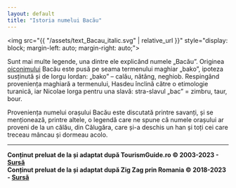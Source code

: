 ```yaml
---
layout: default
title: "Istoria numelui Bacău"
---
```


<img src="{{ "/assets/text_Bacau_italic.svg" | relative_url }}" style="display: block; margin-left: auto; margin-right: auto;">

Sunt mai multe legende, una dintre ele explicând numele „Bacău”. Originea [oiconimului](https://dexonline.ro/definitie/oiconim) Bacău este pusă pe seama termenului maghiar „bako”, ipoteza susținută și de Iorgu Iordan: „bako” – calău, nătâng, neghiob. Respingând proveniența maghiară a termenului, Hasdeu înclină către o etimologie turanică, iar Nicolae Iorga pentru una slavă: stra-slavul „bac” = zimbru, taur, bour.

Proveniența numelui orașului Bacău este discutată printre savanți, și se menționează, printre altele, o legendă care ne spune că numele orașului ar proveni de la un călău, din Călugăra, care și-a deschis un han și toți cei care treceau mâncau și dormeau acolo.

---

**Conținut preluat de la și adaptat după TourismGuide.ro © 2003-2023 - [Sursă](https://www.tourismguide.ro/html/orase/Bacau/Bacau/istoric.php)** <br>
**Conținut preluat de la și adaptat după Zig Zag prin Romania © 2018-2023 - [Sursă](http://zigzagprinromania.com/blog/muzeul-iulian-antonescu/)**
